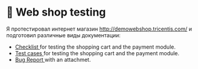 # 🛒 Web shop testing 

Я протестировал интернет магазин http://demowebshop.tricentis.com/ и подготовил различные виды документации: 

 <ul>
<li>  <a href="https://docs.google.com/spreadsheets/d/1zM5_1ocGh-uuwKTP_innHeYyCee6CC5aajhBForrisI/edit?usp=sharing"> Checklist </a> for testing the shopping cart and the payment module. </li>
<li> <a href="https://docs.google.com/spreadsheets/d/1gpDMuE2khzWGHEbUbG_Szp8W-w-FbFwj2K8jsfZ_wVg/edit?usp=sharing">Test cases </a> for testing the shopping cart and the payment module.  </li>
<li>  <a href="https://docs.google.com/spreadsheets/d/1kv1MgT1QL9LxdjG2qg97_l2J-0PAXPBiLlj1dGPDIlo/edit?usp=sharing">Bug Report </a> with an attachmet. </li>
</ul>
